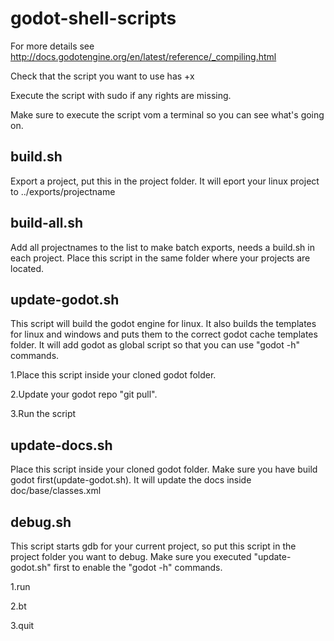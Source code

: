 # godot-shell-scripts

For more details see http://docs.godotengine.org/en/latest/reference/_compiling.html

Check that the script you want to use has +x

Execute the script with sudo if any rights are missing.

Make sure to execute the script vom a terminal so you can see what's going on.

## build.sh

  Export a project, put this in the project folder. It will eport your linux project to ../exports/projectname
  
## build-all.sh

  Add all projectnames to the list to make batch exports, needs a build.sh in each project. Place this script in the same folder where your projects are located.

## update-godot.sh

  This script will build the godot engine for linux. It also builds the templates for linux and windows and puts them to the correct godot cache templates folder.
  It will add godot as global script so that you can use "godot -h" commands.
  
  1.Place this script inside your cloned godot folder.

  2.Update your godot repo "git pull".
  
  3.Run the script
  
  
## update-docs.sh

  Place this script inside your cloned godot folder. Make sure you have build godot first(update-godot.sh).
  It will update the docs inside doc/base/classes.xml
  
## debug.sh

  This script starts gdb for your current project, so put this script in the project folder you want to debug.
  Make sure you executed "update-godot.sh" first to enable the "godot -h" commands.

  1.run
  
  2.bt
  
  3.quit

  

